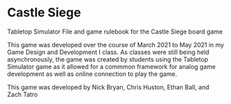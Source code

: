 # Castle Siege
Tabletop Simulator File and game rulebook for the Castle Siege board game

This game was developed over the course of March 2021 to May 2021 in my Game Design and Development I class.  As classes were still being held asynchronously, the game was created by students using the Tabletop Simulator game as it allowed for a commmon framework for analog game development as well as online connection to play the game.

This game was developed by Nick Bryan, Chris Huston, Ethan Ball, and Zach Tatro
